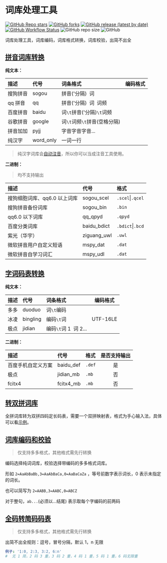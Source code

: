 # 词库处理工具

[![GitHub Repo stars](https://img.shields.io/github/stars/cxcn/dtool)](https://github.com/cxcn/dtool/stargazers)
[![GitHub forks](https://img.shields.io/github/forks/cxcn/dtool)](https://github.com/cxcn/dtool/network/members)
[![GitHub release (latest by date)](https://img.shields.io/github/v/release/cxcn/dtool)](https://github.com/cxcn/dtool/releases)
[![GitHub Workflow Status](https://img.shields.io/github/workflow/status/cxcn/dtool/Build)](https://github.com/cxcn/dtool/actions/workflows/build.yml)
![GitHub repo size](https://img.shields.io/github/repo-size/cxcn/dtool)
![GitHub](https://img.shields.io/github/license/cxcn/dtool)

词库处理工具，词库编码，词库格式转换，词库校验，出简不出全

## [拼音词库转换](./pkg/pinyin/)

**纯文本：**

| 描述     | 代号      | 词条格式                     | 编码格式 |
| :------- | :-------- | :--------------------------- | -------- |
| 搜狗拼音 | sogou     | 拼音('分隔)` `词             |          |
| qq 拼音  | qq        | 拼音('分隔)` `词` `词频      |          |
| 百度拼音 | baidu     | 词`\t`拼音('分隔)`\t`词频    |          |
| 谷歌拼音 | google    | 词`\t`词频`\t`拼音(空格分隔) |          |
| 拼音加加 | pyjj      | 字音字音字音...              |          |
| 纯汉字   | word_only | 一词一行                     |          |

> 纯汉字词库会[自动注音](./pkg/encoder/pinyin.go)，所以你可以当成注音工具使用。

**二进制：**

> 均不支持输出

| 描述                         | 代号        | 格式             |
| :--------------------------- | :---------- | :--------------- |
| 搜狗细胞词库、qq6.0 以上词库 | sogou_scel  | `.scel`\|`.qcel` |
| 搜狗拼音备份词库             | sogou_bin   | `.bin`           |
| qq6.0 以下词库               | qq_qpyd     | `.qpyd`          |
| 百度分类词库                 | baidu_bdict | `.bdict`\|`.bcd` |
| 紫光（华宇）                 | ziguang_uwl | `.uwl`           |
| 微软拼音用户自定义短语       | mspy_dat    | `.dat`           |
| 微软拼音自学习词汇           | mspy_udl    | `.dat`           |

## [字词码表转换](./pkg/table/)

**纯文本：**

| 描述 | 代号     | 词条格式               | 编码格式 |
| :--- | :------- | :--------------------- | -------- |
| 多多 | duoduo   | 词`\t`编码             |          |
| 冰凌 | bingling | 编码`\t`词             | UTF-16LE |
| 极点 | jidian   | 编码`\t`词 1` `词 2... |          |

**二进制：**

| 描述               | 代号      | 格式   | 是否支持输出 |
| :----------------- | :-------- | :----- | :----------: |
| 百度手机自定义方案 | baidu_def | `.def` |      是      |
| 极点               | jidian_mb | `.mb`  |      否      |
| fcitx4             | fcitx4_mb | `.mb`  |      否      |

## [转双拼词库](./pkg/double/double_pinyin.go)

全拼词库转为双拼四码定长码表，需要一个双拼映射表，格式为手心输入法，具体可以看[示例](assets/双拼映射表/)。

## [词库编码和校验](./pkg/checker/checker.go)

> 仅支持多多格式，其他格式需先行转换

编码选择纯词词库，校验选择带编码的多多格式词库。

形如 `2=AaAbBaBb,3=AaAbBaCa,0=AaBaCaZa` ，等号前数字表示词长，0 表示未指定的词长。

也可以简写为 `2=AABB,3=AABC,0=ABCZ`

对于整句，`ab...`(必须以...结尾) 表示取每个字编码的前两码

## [全码转简码码表](./pkg/encoder/shortener.go)

> 仅支持多多格式，其他格式需先行转换

出简不出全规则：逗号，冒号分隔，默认 1，n 无限

```yaml
例子: '1:0, 2:3, 3:2, 6:n'
#  无 1 简，2 码 3 重，3 码 2 重，4 码 1 重，5 码 1 重，6 码无限重
```
